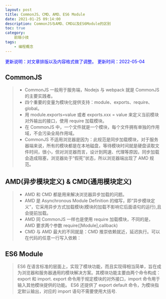 ```yaml
---
layout: post
title: CommonJS、CMD、AMD、ES6 Module
date: 2021-01-25 09:14:00
description: CommonJS与AMD、CMD以及ES6Module的区别
toc: true
category: 
    前端小技
tags: 
    - 编程概念
---
```

<font color=blue>更新说明：对文章排版以及内容格式做了调整。</font>
<font color=blue> 更新时间：2022-05-04</font>

## CommonJS
> - CommonJS 一般用于服务端，Nodejs 与 webpack 就是 CommonJS 的主要实践者。
> - 四个重要的变量为模块化提供支持：module、exports、require、global。
> - 用 module.exports=value 或者 exports.xxx = value 来定义当前模块对外输出的接口，使用 require 加载模块。
> - 在 CommonJS 中，一个文件就是一个模块，每个文件拥有单独的作用域，不会污染全局作用域。
> - CommonJS 不适用浏览器是因为：此规范是同步加载模块，对于服务器端来说，所有的模块都是在本地磁盘，等待模块时间就是硬盘读取文件时间，很小，但对浏览器而言，设计到网速、代理等原因，同步加载会造成阻塞，浏览器处于“假死”状态，所以浏览器端出现了 AMD 规范。

## AMD(异步模块定义) & CMD(通用模块定义)
> - AMD 和 CMD 都是用来解决浏览器异步加载的问题。
> - AMD 是 Asynchronous Module Definition 的缩写，即“异步模块定义”，它采用异步方式加载模块(模块的加载不影响它后面语句的运行),且会提前加载。
> - AMD 同 CommonJS 一样也是使用 require 加载模块，不同的是，AMD 要求两个参数 require([Module],callback)
> - CMD 与 AMD 最大的不同就是：CMD 推崇依赖就近，延迟执行。可以在代码的任意一行写入依赖：

## ES6 Module
> ES6 在语言标准的层面上，实现了模块功能，而且实现得相当简单，旨在成为浏览器和服务器通用的模块解决方案。其模块功能主要由两个命令构成：export 和 import.
> export 命令用于规定模块的对外接口，import 命令用于输入其他模块提供的功能。
> ES6 还提供了 export default 命令，为模块指定默认输出，对应的 import 语句不需要使用大括号.
